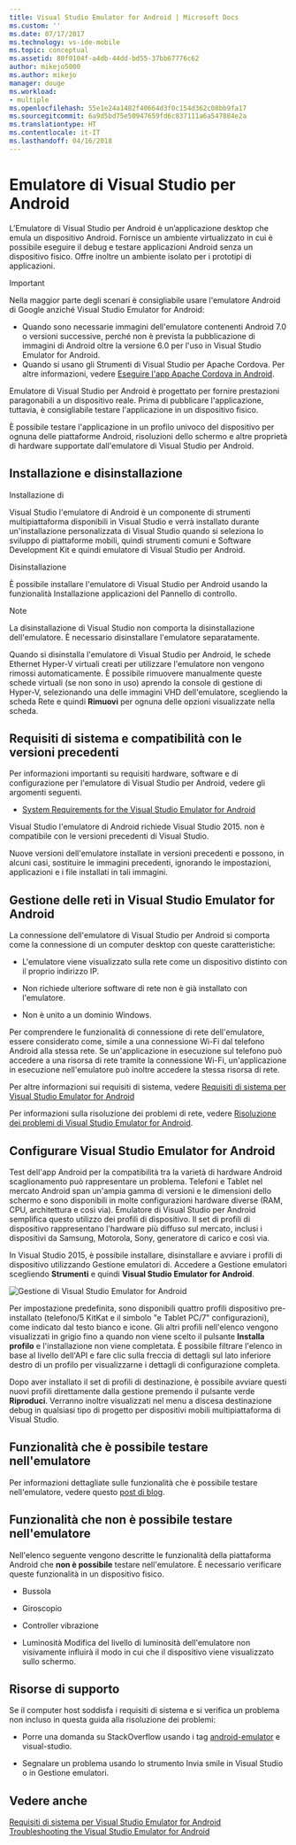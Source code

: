 ```yaml
---
title: Visual Studio Emulator for Android | Microsoft Docs
ms.custom: ''
ms.date: 07/17/2017
ms.technology: vs-ide-mobile
ms.topic: conceptual
ms.assetid: 80f0104f-a4db-44dd-bd55-37bb67776c62
author: mikejo5000
ms.author: mikejo
manager: douge
ms.workload:
- multiple
ms.openlocfilehash: 55e1e24a1482f40664d3f0c154d362c08bb9fa17
ms.sourcegitcommit: 6a9d5bd75e50947659fd6c837111a6a547884e2a
ms.translationtype: HT
ms.contentlocale: it-IT
ms.lasthandoff: 04/16/2018
---
```

# <a name="visual-studio-emulator-for-android"></a>Emulatore di Visual Studio per Android
L’Emulatore di Visual Studio per Android è un’applicazione desktop che emula un dispositivo Android. Fornisce un ambiente virtualizzato in cui è possibile eseguire il debug e testare applicazioni Android senza un dispositivo fisico. Offre inoltre un ambiente isolato per i prototipi di applicazioni.  

> [!IMPORTANT]
> Nella maggior parte degli scenari è consigliabile usare l'emulatore Android di Google anziché Visual Studio Emulator for Android:
> - Quando sono necessarie immagini dell'emulatore contenenti Android 7.0 o versioni successive, perché non è prevista la pubblicazione di immagini di Android oltre la versione 6.0 per l'uso in Visual Studio Emulator for Android.
> - Quando si usano gli Strumenti di Visual Studio per Apache Cordova. Per altre informazioni, vedere [Eseguire l'app Apache Cordova in Android](/visualstudio/cross-platform/tools-for-cordova/run-your-app/run-app-android#a-idgoogle-android-emulatora-run-on-the-google-android-emulator).
  
 Emulatore di Visual Studio per Android è progettato per fornire prestazioni paragonabili a un dispositivo reale. Prima di pubblicare l'applicazione, tuttavia, è consigliabile testare l'applicazione in un dispositivo fisico.  
  
 È possibile testare l'applicazione in un profilo univoco del dispositivo per ognuna delle piattaforme Android, risoluzioni dello schermo e altre proprietà di hardware supportate dall'emulatore di Visual Studio per Android.
  
##  <a name="Installing"></a> Installazione e disinstallazione  
 Installazione di  
  
 Visual Studio l'emulatore di Android è un componente di strumenti multipiattaforma disponibili in Visual Studio e verrà installato durante un'installazione personalizzata di Visual Studio quando si seleziona lo sviluppo di piattaforme mobili, quindi strumenti comuni e Software Development Kit e quindi emulatore di Visual Studio per Android.  
  
 Disinstallazione  
  
 È possibile installare l'emulatore di Visual Studio per Android usando la funzionalità Installazione applicazioni del Pannello di controllo.  
  
> [!NOTE]
>  La disinstallazione di Visual Studio non comporta la disinstallazione dell'emulatore. È necessario disinstallare l'emulatore separatamente.  
  
 Quando si disinstalla l'emulatore di Visual Studio per Android, le schede Ethernet Hyper-V virtuali creati per utilizzare l'emulatore non vengono rimossi automaticamente. È possibile rimuovere manualmente queste schede virtuali (se non sono in uso) aprendo la console di gestione di Hyper-V, selezionando una delle immagini VHD dell'emulatore, scegliendo la scheda Rete e quindi **Rimuovi** per ognuna delle opzioni visualizzate nella scheda.  
  
##  <a name="Requirements"></a> Requisiti di sistema e compatibilità con le versioni precedenti  
 Per informazioni importanti su requisiti hardware, software e di configurazione per l'emulatore di Visual Studio per Android, vedere gli argomenti seguenti.  
  
-   [System Requirements for the Visual Studio Emulator for Android](../cross-platform/system-requirements-for-the-visual-studio-emulator-for-android.md)  
  
 Visual Studio l'emulatore di Android richiede Visual Studio 2015. non è compatibile con le versioni precedenti di Visual Studio.  
  
 Nuove versioni dell'emulatore installate in versioni precedenti e possono, in alcuni casi, sostituire le immagini precedenti, ignorando le impostazioni, applicazioni e i file installati in tali immagini.  
  
##  <a name="Networking"></a> Gestione delle reti in Visual Studio Emulator for Android  
 La connessione dell'emulatore di Visual Studio per Android si comporta come la connessione di un computer desktop con queste caratteristiche:  
  
-   L'emulatore viene visualizzato sulla rete come un dispositivo distinto con il proprio indirizzo IP.  
  
-   Non richiede ulteriore software di rete non è già installato con l'emulatore.  
  
-   Non è unito a un dominio Windows.  
  
 Per comprendere le funzionalità di connessione di rete dell'emulatore, essere considerato come, simile a una connessione Wi-Fi dal telefono Android alla stessa rete. Se un'applicazione in esecuzione sul telefono può accedere a una risorsa di rete tramite la connessione Wi-Fi, un'applicazione in esecuzione nell'emulatore può inoltre accedere la stessa risorsa di rete.  
  
 Per altre informazioni sui requisiti di sistema, vedere [Requisiti di sistema per Visual Studio Emulator for Android](../cross-platform/system-requirements-for-the-visual-studio-emulator-for-android.md)  
  
 Per informazioni sulla risoluzione dei problemi di rete, vedere [Risoluzione dei problemi di Visual Studio Emulator for Android](../cross-platform/troubleshooting-the-visual-studio-emulator-for-android.md).  
  
##  <a name="Configuring"></a> Configurare Visual Studio Emulator for Android  
 Test dell'app Android per la compatibilità tra la varietà di hardware Android scaglionamento può rappresentare un problema. Telefoni e Tablet nel mercato Android span un'ampia gamma di versioni e le dimensioni dello schermo e sono disponibili in molte configurazioni hardware diverse (RAM, CPU, architettura e così via). Emulatore di Visual Studio per Android semplifica questo utilizzo dei profili di dispositivo. Il set di profili di dispositivo rappresentano l'hardware più diffuso sul mercato, inclusi i dispositivi da Samsung, Motorola, Sony, generatore di carico e così via.  
  
 In Visual Studio 2015, è possibile installare, disinstallare e avviare i profili di dispositivo utilizzando Gestione emulatori di. Accedere a Gestione emulatori scegliendo **Strumenti** e quindi **Visual Studio Emulator for Android**.  
  
 ![Gestione di Visual Studio Emulator for Android](../cross-platform/media/android_emu_manager.png "Android_Emu_Manager")  
  
 Per impostazione predefinita, sono disponibili quattro profili dispositivo pre-installato (telefono/5 KitKat e il simbolo "e Tablet PC/7" configurazioni), come indicato dal testo bianco e icone. Gli altri profili nell'elenco vengono visualizzati in grigio fino a quando non viene scelto il pulsante **Installa profilo** e l'installazione non viene completata. È possibile filtrare l'elenco in base al livello dell'API e fare clic sulla freccia di dettagli sul lato inferiore destro di un profilo per visualizzarne i dettagli di configurazione completa.  
  
 Dopo aver installato il set di profili di destinazione, è possibile avviare questi nuovi profili direttamente dalla gestione premendo il pulsante verde **Riproduci**. Verranno inoltre visualizzati nel menu a discesa destinazione debug in qualsiasi tipo di progetto per dispositivi mobili multipiattaforma di Visual Studio.  
  
##  <a name="FeaturesTest"></a> Funzionalità che è possibile testare nell'emulatore  
 Per informazioni dettagliate sulle funzionalità che è possibile testare nell'emulatore, vedere questo [post di blog](http://blogs.msdn.com/b/visualstudioalm/archive/2014/11/12/introducing-visual-studio-s-emulator-for-android.aspx).  
  
##  <a name="FeaturesNonTest"></a> Funzionalità che non è possibile testare nell'emulatore  
 Nell'elenco seguente vengono descritte le funzionalità della piattaforma Android che **non è possibile** testare nell'emulatore. È necessario verificare queste funzionalità in un dispositivo fisico.  
  
-   Bussola  
  
-   Giroscopio  
  
-   Controller vibrazione  
  
-   Luminosità Modifica del livello di luminosità dell'emulatore non visivamente influirà il modo in cui che il dispositivo viene visualizzato sullo schermo.  
  
##  <a name="Support"></a> Risorse di supporto  
 Se il computer host soddisfa i requisiti di sistema e si verifica un problema non incluso in questa guida alla risoluzione dei problemi:  
  
-   Porre una domanda su StackOverflow usando i tag [android-emulator](http://stackoverflow.com/questions/tagged/android-emulator) e visual-studio.  
  
-   Segnalare un problema usando lo strumento Invia smile in Visual Studio o in Gestione emulatori.  
  
## <a name="see-also"></a>Vedere anche  
 [Requisiti di sistema per Visual Studio Emulator for Android](../cross-platform/system-requirements-for-the-visual-studio-emulator-for-android.md)   
 [Troubleshooting the Visual Studio Emulator for Android](../cross-platform/troubleshooting-the-visual-studio-emulator-for-android.md)
